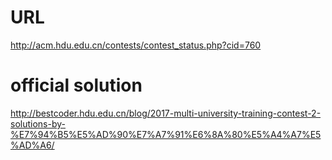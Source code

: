 # URL
http://acm.hdu.edu.cn/contests/contest_status.php?cid=760

# official solution
http://bestcoder.hdu.edu.cn/blog/2017-multi-university-training-contest-2-solutions-by-%E7%94%B5%E5%AD%90%E7%A7%91%E6%8A%80%E5%A4%A7%E5%AD%A6/
